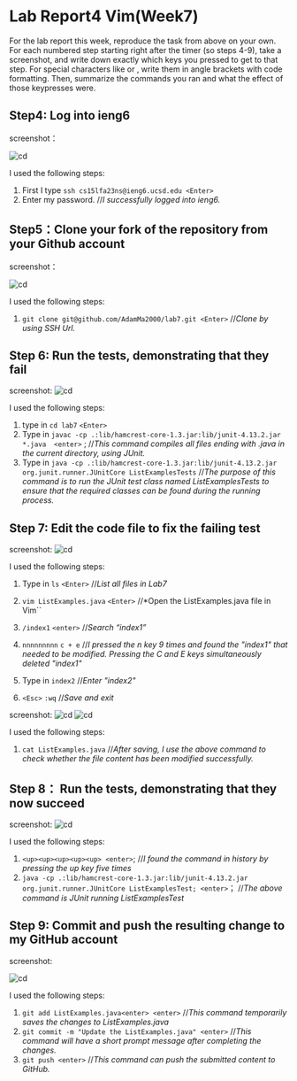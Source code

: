 # Lab Report4 Vim(Week7)

For the lab report this week, reproduce the task from above on your own. For each numbered step starting right after the timer (so steps 4-9), take a screenshot, and write down exactly which keys you pressed to get to that step. For special characters like <enter> or <tab>, write them in angle brackets with code formatting. Then, summarize the commands you ran and what the effect of those keypresses were.

## Step4: Log into ieng6

screenshot：

![cd](LabReport4(1).png)

I used the following steps: 
1. First I type ``ssh cs15lfa23ns@ieng6.ucsd.edu <Enter>``
2. Enter my password. //*I successfully logged into ieng6.*

## Step5：Clone your fork of the repository from your Github account 

screenshot：

![cd](LabReport4(2).png)

I used the following steps: 
1. ``git clone git@github.com/AdamMa2000/lab7.git <Enter>`` //*Clone by using SSH Url.*

## Step 6: Run the tests, demonstrating that they fail

screenshot:
![cd](LabReport4(3).jpg)

I used the following steps: 
1. type in ``cd lab7`` ``<Enter>``
2. Type in ``javac -cp .:lib/hamcrest-core-1.3.jar:lib/junit-4.13.2.jar *.java  <enter>`` ; //*This command compiles all files ending with .java in the current directory, using JUnit.*
3. Type in ``java -cp .:lib/hamcrest-core-1.3.jar:lib/junit-4.13.2.jar org.junit.runner.JUnitCore ListExamplesTests`` //*The purpose of this command is to run the JUnit test class named ListExamplesTests to ensure that the required classes can be found during the running process.*

## Step 7: Edit the code file to fix the failing test

screenshot:
![cd](LabReport4(4).jpg)

I used the following steps: 
1. Type in ``ls`` ``<Enter>`` //*List all files in Lab7*
2. ``vim ListExamples.java`` ``<Enter>`` //*Open the ListExamples.java file in Vim``
3. ``/index1`` ``<enter>`` //*Search “index1”*



4.  ``nnnnnnnnn`` ``c + e`` //*I pressed the n key 9 times and found the "index1" that needed to be modified. Pressing the C and E keys simultaneously deleted "index1"*
5. Type in ``index2`` //*Enter "index2"*
6. ``<Esc>``  ``:wq`` //*Save and exit*

screenshot:
![cd](LabReport4(5).jpg)
![cd](LabReport4(6).jpg)

I used the following steps: 
1. ``cat ListExamples.java`` //*After saving, I use the above command to check whether the file content has been modified successfully.*

## Step 8： Run the tests, demonstrating that they now succeed

screenshot:
![cd](LabReport4(7).jpg)

I used the following steps: 
1. ``<up><up><up><up><up> <enter>``; //*I found the command in history by pressing the up key five times*
2. ``java -cp .:lib/hamcrest-core-1.3.jar:lib/junit-4.13.2.jar org.junit.runner.JUnitCore ListExamplesTest; <enter>``； //*The above command is JUnit running ListExamplesTest*

## Step 9: Commit and push the resulting change to my GitHub account

screenshot:

![cd](LabReport4(8).png)

I used the following steps: 
1. ``git add ListExamples.java<enter> <enter>`` //*This command temporarily saves the changes to ListExamples.java*
2. ``git commit -m "Update the ListExamples.java" <enter>`` //*This command will have a short prompt message after completing the changes.*
3. ``git push <enter>`` //*This command can push the submitted content to GitHub.*
